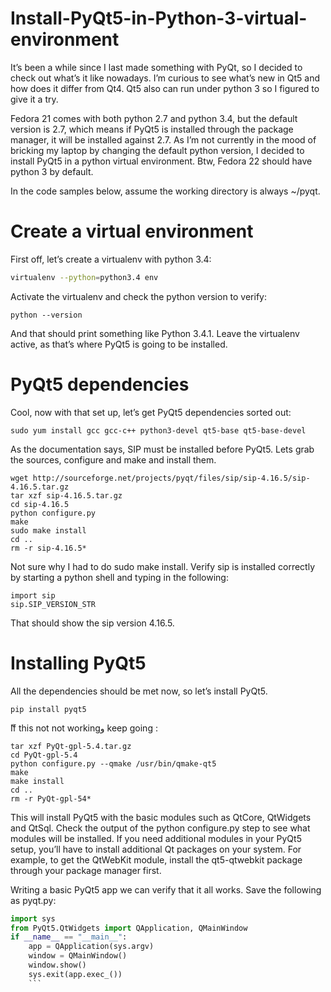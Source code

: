 # Install-PyQt5-in-Python-3-virtual-environment

It’s been a while since I last made something with PyQt, so I decided to check out what’s it like nowadays. I’m curious to see what’s new in Qt5 and how does it differ from Qt4. Qt5 also can run under python 3 so I figured to give it a try.

Fedora 21 comes with both python 2.7 and python 3.4, but the default version is 2.7, which means if PyQt5 is installed through the package manager, it will be installed against 2.7. As I’m not currently in the mood of bricking my laptop by changing the default python version, I decided to install PyQt5 in a python virtual environment. Btw, Fedora 22 should have python 3 by default.

In the code samples below, assume the working directory is always ~/pyqt.

# Create a virtual environment

First off, let’s create a virtualenv with python 3.4:
```bash
virtualenv --python=python3.4 env
```
Activate the virtualenv and check the python version to verify:
```source env/bin/activate
python --version
```
And that should print something like Python 3.4.1. Leave the virtualenv active, as that’s where PyQt5 is going to be installed.

# PyQt5 dependencies

Cool, now with that set up, let’s get PyQt5 dependencies sorted out:
```
sudo yum install gcc gcc-c++ python3-devel qt5-base qt5-base-devel
```
As the documentation says, SIP must be installed before PyQt5. Lets grab the sources, configure and make and install them.

```
wget http://sourceforge.net/projects/pyqt/files/sip/sip-4.16.5/sip-4.16.5.tar.gz
tar xzf sip-4.16.5.tar.gz
cd sip-4.16.5
python configure.py
make
sudo make install
cd ..
rm -r sip-4.16.5*
```

Not sure why I had to do sudo make install. Verify sip is installed correctly by starting a python shell and typing in the following:

```
import sip
sip.SIP_VERSION_STR
```
That should show the sip version 4.16.5.

# Installing PyQt5

All the dependencies should be met now, so let’s install PyQt5.

```
pip install pyqt5
```
ّIf this not not workingو keep going :

```wget http://sourceforge.net/projects/pyqt/files/PyQt5/PyQt-5.4/PyQt-gpl-5.4.tar.gz
tar xzf PyQt-gpl-5.4.tar.gz
cd PyQt-gpl-5.4
python configure.py --qmake /usr/bin/qmake-qt5
make
make install
cd ..
rm -r PyQt-gpl-54*
```
This will install PyQt5 with the basic modules such as QtCore, QtWidgets and QtSql. Check the output of the python configure.py step to see what modules will be installed. If you need additional modules in your PyQt5 setup, you’ll have to install additional Qt packages on your system. For example, to get the QtWebKit module, install the qt5-qtwebkit package through your package manager first.

Writing a basic PyQt5 app we can verify that it all works. Save the following as pyqt.py:

```python
import sys
from PyQt5.QtWidgets import QApplication, QMainWindow
if __name__ == "__main__":
    app = QApplication(sys.argv)
    window = QMainWindow()
    window.show()
    sys.exit(app.exec_())
    ```



